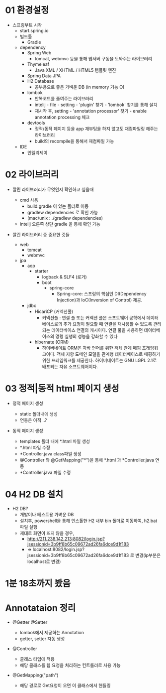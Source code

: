 
# 01 환경설정

- 스프링부트 시작
    - start.spring.io
    - 빌드툴
        - Gradle
    - dependency
        - Spring Web
            - tomcat, webmvc 등을 통해 웹서버 구동을 도와주는 라이브러리
        - Thymeleaf
            - Java XML / XHTML / HTML5 템플릿 엔진
        - Spring Data JPA
        - H2 Database
            - 공부용으로 좋은 가벼운 DB (in memory 기능 O)
        - lombok
            - 반복코드를 줄여주는 라이브러리
            - intelij - file - setting - 'plugin' 찾기 - 'lombok' 찾기를 통해 설치
            - 재시작 후, setting - 'annotation processor' 찾기 - enable annotation processing 체크
        - devtools
            - 정적/동적 페이지 등을 app 재부팅을 하지 않고도 재컴파일링 해주는 라이브러리
            - build의 recompile을 통해서 재컴파일 가능
    - IDE
        - 인텔리제이

# 02 라이브러리

- 깔린 라이브러리가 무엇인지 확인하고 싶을때
    - cmd 사용
        - build.gradle 이 있는 폴더로 이동
        - gradlew dependencies 로 확인 가능
        - (mac/unix : ./gradlew dependencies)
    - intelij 오른쪽 상단 gradle 을 통해 확인 가능

- 깔린 라이브러리 중 중요한 것들
    - web
        - tomcat
        - webmvc
    - jpa
        - aop
            - starter
                - logback & SLF4 (로거)
                - boot
                    - spring-core 
                        - Spring-core: 스프링의 핵심인 DI(Dependency Injection)과 IoC(Inversion of Control) 제공.
        - jdbc
            - HicariCP (커넥션풀)
                - 커넥션풀 : 연결 풀 또는 커넥션 풀은 소프트웨어 공학에서 데이터베이스로의 추가 요청이 필요할 때 연결을 재사용할 수 있도록 관리되는 데이터베이스 연결의 캐시이다. 연결 풀을 사용하면 데이터베이스의 명령 실행의 성능을 강화할 수 있다
            - hibernate (ORM)
                - 하이버네이트 ORM은 자바 언어를 위한 객체 관계 매핑 프레임워크이다. 객체 지향 도메인 모델을 관계형 데이터베이스로 매핑하기 위한 프레임워크를 제공한다. 하이버네이트는 GNU LGPL 2.1로 배포되는 자유 소프트웨어이다.

# 03 정적|동적 html 페이지 생성

- 정적 페이지 생성
    - static 폴더내에 생성
    - 연동은 아직 ..?

- 동적 페이지 생성
    - templates 폴더 내에 *.html 파일 생성
    - *.html 파일 수정
    - *Controller.java class파일 생성
    - @Controller 와 @GetMapping("*")을 통해 *.html 과 *Controller.java 연동
    - *Controller.java 파일 수정

# 04 H2 DB 설치

- H2 DB?
    - 개발이나 테스트용 가벼운 DB
    - 설치후, powershell을 통해 인스톨한 H2 내부 bin 폴더로 이동하여, h2.bat 파일 실행
    - 제대로 화면이 뜨지 않을 경우, 
        - http://211.238.142.213:8082/login.jsp?jsessionid=3b9ff8b65c09672ad26fa6dce9d1f183
        - => localhost:8082/login.jsp?jsessionid=3b9ff8b65c09672ad26fa6dce9d1f183 로 변경(ip부분은 localhost로 변경)

# 1분 18초까지 봤음

# Annotataion 정리

- @Getter @Setter
    - lombok에서 제공하는 Annotation
    - getter, setter 자동 생성

- @Controller
    - 클래스 타입에 적용
    - 해당 클래스를 웹 요청을 처리하는 컨트롤러로 사용 가능

- @GetMapping("path")
    - 해당 경로로 Get요청이 오면 이 클래스에서 핸들링